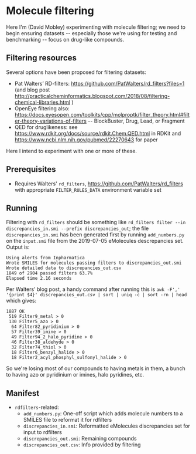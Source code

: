 # Molecule filtering


Here I'm (David Mobley) experimenting with molecule filtering; we need to begin ensuring datasets -- especially those we're using for testing and benchmarking -- focus on drug-like compounds.

## Filtering resources

Several options have been proposed for filtering datasets:
- Pat Walters’ RD-filters: https://github.com/PatWalters/rd_filters?files=1 (and blog post http://practicalcheminformatics.blogspot.com/2018/08/filtering-chemical-libraries.html )
- OpenEye filtering also: https://docs.eyesopen.com/toolkits/cpp/molproptk/filter_theory.html#filter-theory-variations-of-filters -- BlockBuster, Drug, Lead, or Fragment
- QED for druglikeness: see https://www.rdkit.org/docs/source/rdkit.Chem.QED.html in RDKit and https://www.ncbi.nlm.nih.gov/pubmed/22270643 for paper

Here I intend to experiment with one or more of these.

## Prerequisites

- Requires Walters' `rd_filters`, https://github.com/PatWalters/rd_filters with appropriate `FILTER_RULES_DATA` environment variable set


## Running

Filtering with `rd_filters` should be something like `rd_filters filter --in discrepancies_in.smi --prefix discrepancies_out`; the file `discrepancies_in.smi` has been generated first by running `add_numbers.py` on the `input.smi` file from the 2019-07-05 eMolecules descrepancies set. Output is:

```
Using alerts from Inpharmatica
Wrote SMILES for molecules passing filters to discrepancies_out.smi
Wrote detailed data to discrepancies_out.csv
1849 of 2904 passed filters 63.7%
Elapsed time 2.16 seconds
```

Per Walters' blog post, a handy command after running this is `awk -F',' '{print $4}' discrepancies_out.csv | sort | uniq -c | sort -rn | head` which gives:
```
1887 OK
 519 Filter9_metal > 0
 130 Filter5_azo > 0
  64 Filter82_pyridinium > 0
  57 Filter39_imine > 0
  49 Filter94_2_halo_pyridine > 0
  46 Filter38_aldehyde > 0
  32 Filter74_thiol > 0
  18 Filter6_benzyl_halide > 0
  18 Filter2_acyl_phosphyl_sulfonyl_halide > 0
 ```
 So we're losing most of our compounds to having metals in them, a bunch to having azo or pyridinium or imines, halo pyridines, etc.


## Manifest

- `rdfilters`-related:
    - `add_numbers.py`: One-off script which adds molecule numbers to a SMILES file to reformat it for rdfilters
    - `discrepancies_in.smi`: Reformatted eMolecules discrepancies set for input to rdfilters
    - `discrepancies_out.smi`: Remaining compounds
    - `discrepancies_out.csv`: Info provided by filtering
